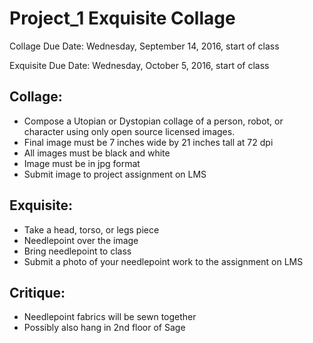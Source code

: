 # Project_1 Exquisite Collage

Collage Due Date: Wednesday, September 14, 2016, start of class

Exquisite Due Date: Wednesday, October 5, 2016, start of class

## Collage:

* Compose a Utopian or Dystopian collage of a person, robot, or character using only open source licensed images. 
* Final image must be 7 inches wide by 21 inches tall at 72 dpi
* All images must be black and white
* Image must be in jpg format
* Submit image to project assignment on LMS


## Exquisite:

* Take a head, torso, or legs piece
* Needlepoint over the image
* Bring needlepoint to class
* Submit a photo of your needlepoint work to the assignment on LMS

## Critique:

* Needlepoint fabrics will be sewn together
* Possibly also hang in 2nd floor of Sage